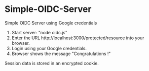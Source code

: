 # Simple-OIDC-Server
Simple OIDC Server using Google credentials

1. Start server: "node oidc.js"
2. Enter the URL http://localhost:3000/protected/resource into your browser.
3. Login using your Google credentials.
4. Browser shows the message "Congratulations <NAME>!"

Session data is stored in an encrypted cookie.